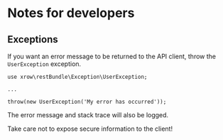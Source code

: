 # Notes for developers

## Exceptions

If you want an error message to be returned to the API client, throw the `UserException` exception.

    use xrow\restBundle\Exception\UserException;

    ...

    throw(new UserException('My error has occurred'));

The error message and stack trace will also be logged.

Take care not to expose secure information to the client!
